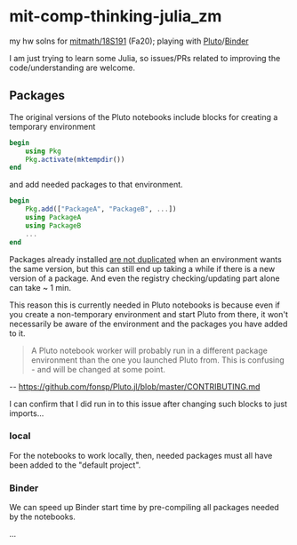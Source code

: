 # mit-comp-thinking-julia_zm
my hw solns for [mitmath/18S191](https://github.com/mitmath/18S191) (Fa20); playing with [Pluto](https://github.com/fonsp/Pluto.jl)/[Binder](https://mybinder.org/)

I am just trying to learn some Julia, so issues/PRs related to improving the code/understanding are welcome.

## Packages

The original versions of the Pluto notebooks include blocks for creating a temporary environment
```julia
begin
	using Pkg
	Pkg.activate(mktempdir())
end
```
and add needed packages to that environment.
```julia
begin
    Pkg.add(["PackageA", "PackageB", ...])
    using PackageA
    using PackageB
    ...
end
```

Packages already installed [are not duplicated](https://julialang.github.io/Pkg.jl/v1/environments/#**4.**-Working-with-Environments-1) when an environment wants the same version, but this can still end up taking a while if there is a new version of a package. And even the registry checking/updating part alone can take ~ 1 min.

This reason this is currently needed in Pluto notebooks is because even if you create a non-temporary environment and start Pluto from there, it won't necessarily be aware of the environment and the packages you have added to it.

> A Pluto notebook worker will probably run in a different package environment than the one you launched Pluto from. This is confusing - and will be changed at some point.

-- https://github.com/fonsp/Pluto.jl/blob/master/CONTRIBUTING.md

I can confirm that I did run in to this issue after changing such blocks to just imports...


### local

For the notebooks to work locally, then, needed packages must all have been added to the "default project".

### Binder

We can speed up Binder start time by pre-compiling all packages needed by the notebooks.

...

